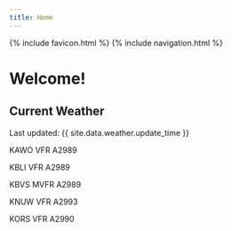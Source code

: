 ```yaml
---
title: Home
---
```

{% include favicon.html %}
{% include navigation.html %}
# Welcome!

## Current Weather

Last updated: {{ site.data.weather.update_time }}

KAWO VFR A2989

KBLI VFR A2989

KBVS MVFR A2989

KNUW VFR A2993

KORS VFR A2990


